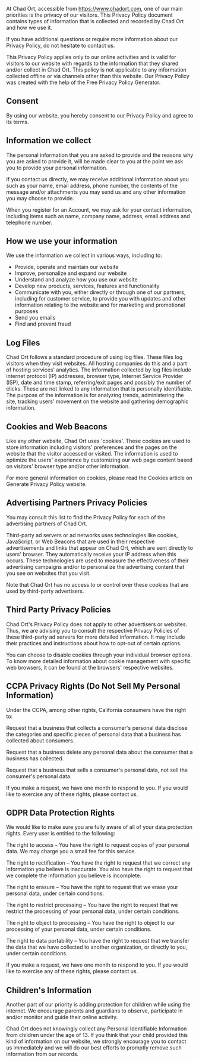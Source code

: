 At Chad Ort, accessible from https://www.chadort.com, one of our main priorities is the privacy of our visitors. This Privacy Policy document contains types of information that is collected and recorded by Chad Ort and how we use it.

If you have additional questions or require more information about our Privacy Policy, do not hesitate to contact us.

This Privacy Policy applies only to our online activities and is valid for visitors to our website with regards to the information that they shared and/or collect in Chad Ort. This policy is not applicable to any information collected offline or via channels other than this website. Our Privacy Policy was created with the help of the Free Privacy Policy Generator.

## Consent
By using our website, you hereby consent to our Privacy Policy and agree to its terms.

## Information we collect
The personal information that you are asked to provide and the reasons why you are asked to provide it, will be made clear to you at the point we ask you to provide your personal information.

If you contact us directly, we may receive additional information about you such as your name, email address, phone number, the contents of the message and/or attachments you may send us and any other information you may choose to provide.

When you register for an Account, we may ask for your contact information, including items such as name, company name, address, email address and telephone number.

## How we use your information
We use the information we collect in various ways, including to:

* Provide, operate and maintain our website
* Improve, personalize and expand our website
* Understand and analyze how you use our website
* Develop new products, services, features and functionality
* Communicate with you, either directly or through one of our partners, including for customer service, to provide you with updates and other information relating to the website and for marketing and promotional purposes
* Send you emails
* Find and prevent fraud

## Log Files
Chad Ort follows a standard procedure of using log files. These files log visitors when they visit websites. All hosting companies do this and a part of hosting services' analytics. The information collected by log files include internet protocol (IP) addresses, browser type, Internet Service Provider (ISP), date and time stamp, referring/exit pages and possibly the number of clicks. These are not linked to any information that is personally identifiable. The purpose of the information is for analyzing trends, administering the site, tracking users' movement on the website and gathering demographic information.

## Cookies and Web Beacons
Like any other website, Chad Ort uses 'cookies'. These cookies are used to store information including visitors' preferences and the pages on the website that the visitor accessed or visited. The information is used to optimize the users' experience by customizing our web page content based on visitors' browser type and/or other information.

For more general information on cookies, please read the Cookies article on Generate Privacy Policy website.

## Advertising Partners Privacy Policies
You may consult this list to find the Privacy Policy for each of the advertising partners of Chad Ort.

Third-party ad servers or ad networks uses technologies like cookies, JavaScript, or Web Beacons that are used in their respective advertisements and links that appear on Chad Ort, which are sent directly to users' browser. They automatically receive your IP address when this occurs. These technologies are used to measure the effectiveness of their advertising campaigns and/or to personalize the advertising content that you see on websites that you visit.

Note that Chad Ort has no access to or control over these cookies that are used by third-party advertisers.

## Third Party Privacy Policies
Chad Ort's Privacy Policy does not apply to other advertisers or websites. Thus, we are advising you to consult the respective Privacy Policies of these third-party ad servers for more detailed information. It may include their practices and instructions about how to opt-out of certain options.

You can choose to disable cookies through your individual browser options. To know more detailed information about cookie management with specific web browsers, it can be found at the browsers' respective websites.

## CCPA Privacy Rights (Do Not Sell My Personal Information)
Under the CCPA, among other rights, California consumers have the right to:

Request that a business that collects a consumer's personal data disclose the categories and specific pieces of personal data that a business has collected about consumers.

Request that a business delete any personal data about the consumer that a business has collected.

Request that a business that sells a consumer's personal data, not sell the consumer's personal data.

If you make a request, we have one month to respond to you. If you would like to exercise any of these rights, please contact us.

## GDPR Data Protection Rights
We would like to make sure you are fully aware of all of your data protection rights. Every user is entitled to the following:

The right to access – You have the right to request copies of your personal data. We may charge you a small fee for this service.

The right to rectification – You have the right to request that we correct any information you believe is inaccurate. You also have the right to request that we complete the information you believe is incomplete.

The right to erasure – You have the right to request that we erase your personal data, under certain conditions.

The right to restrict processing – You have the right to request that we restrict the processing of your personal data, under certain conditions.

The right to object to processing – You have the right to object to our processing of your personal data, under certain conditions.

The right to data portability – You have the right to request that we transfer the data that we have collected to another organization, or directly to you, under certain conditions.

If you make a request, we have one month to respond to you. If you would like to exercise any of these rights, please contact us.

## Children's Information
Another part of our priority is adding protection for children while using the internet. We encourage parents and guardians to observe, participate in and/or monitor and guide their online activity.

Chad Ort does not knowingly collect any Personal Identifiable Information from children under the age of 13. If you think that your child provided this kind of information on our website, we strongly encourage you to contact us immediately and we will do our best efforts to promptly remove such information from our records.

